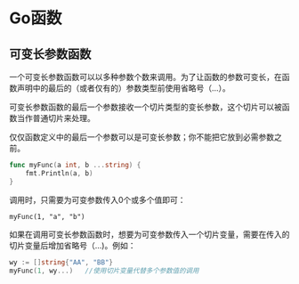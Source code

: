 # Go函数



## 可变长参数函数

一个可变长参数函数可以以多种参数个数来调用。为了让函数的参数可变长，在函数声明中的最后的（或者仅有的）参数类型前使用省略号（...）。

可变长参数函数的最后一个参数接收一个切片类型的变长参数，这个切片可以被函数当作普通切片来处理。

仅仅函数定义中的最后一个参数可以是可变长参数；你不能把它放到必需参数之前。

```go
func myFunc(a int, b ...string) {
	fmt.Println(a, b)
}
```

调用时，只需要为可变参数传入0个或多个值即可：

```
myFunc(1, "a", "b")
```

如果在调用可变长参数函数时，想要为可变参数传入一个切片变量，需要在传入的切片变量后增加省略号（...)。例如：

```go
wy := []string{"AA", "BB"}
myFunc(1, wy...)   //使用切片变量代替多个参数值的调用
```





